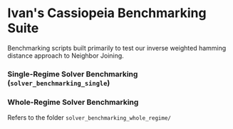 # Ivan's Cassiopeia Benchmarking Suite
Benchmarking scripts built primarily to test our inverse weighted hamming distance approach to Neighbor Joining.

### Single-Regime Solver Benchmarking (`solver_benchmarking_single`)

### Whole-Regime Solver Benchmarking
Refers to the folder `solver_benchmarking_whole_regime/` 


